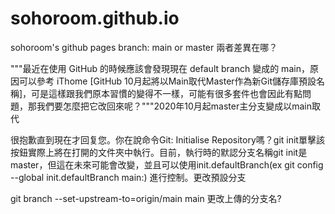 # sohoroom.github.io
sohoroom's github pages
branch: main or master 兩者差異在哪？

"""最近在使用 GitHub 的時候應該會發現現在 default branch 變成的 main，原因可以參考 iThome [GitHub 10月起將以Main取代Master作為新Git儲存庫預設名稱]，可是這樣跟我們原本習慣的變得不一樣，可能有很多套件也會因此有點問題，那我們要怎麼把它改回來呢？"""2020年10月起master主分支變成以main取代

很抱歉直到現在才回复您。你在說命令Git: Initialise Repository嗎？git init單擊該按鈕實際上將在打開的文件夾中執行。目前，執行時的默認分支名稱git init是master，但這在未來可能會改變，並且可以使用init.defaultBranch(ex git config --global init.defaultBranch main:) 進行控制。更改預設分支

git branch --set-upstream-to=origin/main main
更改上傳的分支名?
